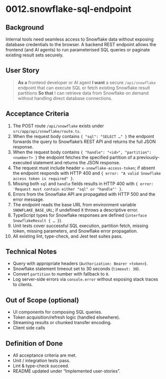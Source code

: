 # 0012.snowflake-sql-endpoint

## Background

Internal tools need seamless access to Snowflake data without exposing database credentials to the browser. A backend REST endpoint allows the frontend (and AI agents) to run parameterised SQL queries or paginate existing result sets securely.

## User Story

> **As a** frontend developer or AI agent
> **I want** a secure `/api/snowflake` endpoint that can execute SQL or fetch existing Snowflake result partitions
> **So that** I can retrieve data from Snowflake on demand without handling direct database connections.

## Acceptance Criteria

1. The POST route `/api/snowflake` exists under `src/app/api/snowflake/route.ts`.
2. When the request body contains `{ "sql": "SELECT …" }` the endpoint forwards the query to Snowflake’s REST API and returns the full JSON response.
3. When the request body contains `{ "handle": "<id>", "partition": <number?> }` the endpoint fetches the specified partition of a previously-executed statement and returns the JSON response.
4. The request must include header `x-snowflake-access-token`; if absent the endpoint responds with HTTP 400 and `{ error: "A valid Snowflake access token is required" }`.
5. Missing both `sql` and `handle` fields results in HTTP 400 with `{ error: 'Request must contain either "sql" or "handle"' }`.
6. Errors from the Snowflake API are propagated with HTTP 500 and the error message.
7. The endpoint reads the base URL from environment variable `SNOWFLAKE_BASE_URL`; if undefined it throws a descriptive error.
8. TypeScript types for Snowflake responses are defined (`interface SnowflakeResult { … }`).
9. Unit tests cover successful SQL execution, partition fetch, missing token, missing parameters, and Snowflake error propagation.
10. All existing lint, type-check, and Jest test suites pass.

## Technical Notes

- Query with appropriate headers (`Authorization: Bearer <token>`).
- Snowflake statement timeout set to 30 seconds (`timeout: 30`).
- Convert `partition` to number with fallback to `0`.
- Log server-side errors via `console.error` without exposing stack traces to clients.

## Out of Scope (optional)

- UI components for composing SQL queries.
- Token acquisition/refresh logic (handled elsewhere).
- Streaming results or chunked transfer encoding.
- Client side calls

## Definition of Done

- All acceptance criteria are met.
- Unit / integration tests pass.
- Lint & type-check succeed.
- README updated under “Implemented user-stories”.

